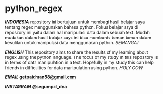 # python_regex

***INDONESIA***
repository ini bertujuan untuk membagi hasil belajar saya tentang regex menggunakan bahasa python. Fokus belajar saya di repository ini yaitu dalam hal manipulasi data dalam sebuah text. Mudah mudahan dalam hasil belajar saya ini bisa membantu teman teman dalam kesulitan untuk manipulasi data menggunakan python. *SEMANGAT*

***ENGLISH***
This repository aims to share the results of my learning about regex using the python language. The focus of my study in this repository is in terms of data manipulation in a text. Hopefully in my study this can help friends in difficulties for data manipulation using python. *HOLY COW*


***EMAIL***
**getpaidman58@gmail.com**

***INSTAGRAM***
**@segumpal_dna**
